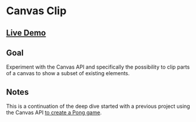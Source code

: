 # Canvas Clip

## [Live Demo](https://codepen.io/borntofrappe/full/wvvLwLG)

## Goal

Experiment with the Canvas API and specifically the possibility to clip parts of a canvas to show a subset of existing elements.

## Notes

This is a continuation of the deep dive started with a previous project using the Canvas API [to create a Pong game](https://codepen.io/borntofrappe/pen/QWWPBrV).
